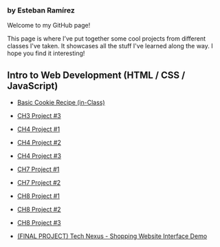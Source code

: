 ### by Esteban Ramírez
Welcome to my GitHub page!

This page is where I’ve put together some cool projects from different classes I've taken. It showcases all the stuff I've learned along the way. I hope you find it interesting!

## Intro to Web Development (HTML / CSS / JavaScript)
* [Basic Cookie Recipe (in-Class)](https://estebanramirezm.github.io/IntroToWebDev/classProjects/Cookie%20Website%20(in-Class)/cookies.html)
* [CH3 Project #3](https://estebanramirezm.github.io/IntroToWebDev/chapter3/project3/default.html)
* [CH4 Project #1](https://estebanramirezm.github.io/IntroToWebDev/chapter04/project1/ch04-proj01.html)
* [CH4 Project #2](https://estebanramirezm.github.io/IntroToWebDev/chapter04/project2/ch04-proj02.html)
* [CH4 Project #3](https://estebanramirezm.github.io/IntroToWebDev/chapter04/project3/ch04-proj3.html)
* [CH7 Project #1](https://estebanramirezm.github.io/IntroToWebDev/chapter07/project01/main.html)
* [CH7 Project #2](https://estebanramirezm.github.io/IntroToWebDev/chapter07/project02/main.html)
* [CH8 Project #1](https://estebanramirezm.github.io/IntroToWebDev/chapter08/project1/ch08-proj01.html)
* [CH8 Project #2](https://estebanramirezm.github.io/IntroToWebDev/chapter08/project2/ch08-proj02.html)
* [CH8 Project #3](https://estebanramirezm.github.io/IntroToWebDev/chapter08/Project03/ch08-proj3.html)

* [(FINAL PROJECT) Tech Nexus - Shopping Website Interface Demo](https://technexusshop.netlify.app/home.html)
